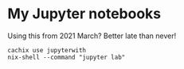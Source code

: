 # My Jupyter notebooks

Using this from 2021 March? Better late than never!

```
cachix use jupyterwith
nix-shell --command "jupyter lab"
```